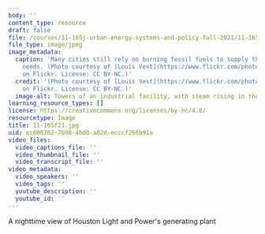 ```yaml
---
body: ''
content_type: resource
draft: false
file: /courses/11-165j-urban-energy-systems-and-policy-fall-2021/11-165f21.jpg
file_type: image/jpeg
image_metadata:
  caption: 'Many cities still rely on burning fossil fuels to supply their energy
    needs. (Photo courtesy of [Louis Vest](https://www.flickr.com/photos/oneeighteen/2283623421)
    on Flickr. License: CC BY-NC.)'
  credit: '(Photo courtesy of [Louis Vest](https://www.flickr.com/photos/oneeighteen/2283623421)
    on Flickr. License: CC BY-NC.)'
  image-alt: Towers of an industrial facility, with steam rising in the background.
learning_resource_types: []
license: https://creativecommons.org/licenses/by-nc/4.0/
resourcetype: Image
title: 11-165f21.jpg
uid: ec600762-7b98-4bd0-a02d-ecccf266b91a
video_files:
  video_captions_file: ''
  video_thumbnail_file: ''
  video_transcript_file: ''
video_metadata:
  video_speakers: ''
  video_tags: ''
  youtube_description: ''
  youtube_id: ''
---
```

A nighttime view of Houston Light and Power's generating plant